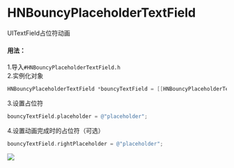 # HNBouncyPlaceholderTextField
UITextField占位符动画
#### 用法：
1.导入`#HNBouncyPlaceholderTextField.h`<br>
2.实例化对象
```objective-c
HNBouncyPlaceholderTextField *bouncyTextField = [[HNBouncyPlaceholderTextField alloc] initWithFrame:<#CGRect#>];
```
3.设置占位符
```objective-c
bouncyTextField.placeholder = @"placeholder";
```
4.设置动画完成时的占位符（可选）
```objective-c
bouncyTextField.rightPlaceholder = @"placeholder";
```
![](https://github.com/ZakariyyaSv/HNBouncyPlaceholderTextField/raw/master/demo.gif)
